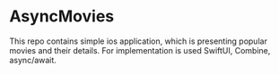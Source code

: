# AsyncMovies
This repo contains simple ios application, which is presenting popular movies and their details. For implementation is used SwiftUI, Combine, async/await.
